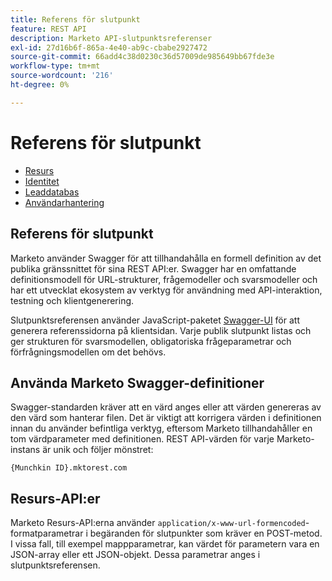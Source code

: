 ```yaml
---
title: Referens för slutpunkt
feature: REST API
description: Marketo API-slutpunktsreferenser
exl-id: 27d16b6f-865a-4e40-ab9c-cbabe2927472
source-git-commit: 66add4c38d0230c36d57009de985649bb67fde3e
workflow-type: tm+mt
source-wordcount: '216'
ht-degree: 0%

---
```


# Referens för slutpunkt

- [Resurs](https://developer.adobe.com/marketo-apis/api/asset/)
- [Identitet](https://developer.adobe.com/marketo-apis/api/identity/)
- [Leaddatabas](https://developer.adobe.com/marketo-apis/api/mapi/)
- [Användarhantering](https://developer.adobe.com/marketo-apis/api/user/)

## Referens för slutpunkt

Marketo använder Swagger för att tillhandahålla en formell definition av det publika gränssnittet för sina REST API:er. Swagger har en omfattande definitionsmodell för URL-strukturer, frågemodeller och svarsmodeller och har ett utvecklat ekosystem av verktyg för användning med API-interaktion, testning och klientgenerering.

Slutpunktsreferensen använder JavaScript-paketet [Swagger-UI](https://swagger.io/tools/swagger-ui/) för att generera referenssidorna på klientsidan. Varje publik slutpunkt listas och ger strukturen för svarsmodellen, obligatoriska frågeparametrar och förfrågningsmodellen om det behövs.

## Använda Marketo Swagger-definitioner

Swagger-standarden kräver att en värd anges eller att värden genereras av den värd som hanterar filen. Det är viktigt att korrigera värden i definitionen innan du använder befintliga verktyg, eftersom Marketo tillhandahåller en tom värdparameter med definitionen. REST API-värden för varje Marketo-instans är unik och följer mönstret:

`{Munchkin ID}.mktorest.com`

## Resurs-API:er

Marketo Resurs-API:erna använder `application/x-www-url-formencoded`-formatparametrar i begäranden för slutpunkter som kräver en POST-metod. I vissa fall, till exempel mappparametrar, kan värdet för parametern vara en JSON-array eller ett JSON-objekt. Dessa parametrar anges i slutpunktsreferensen.
